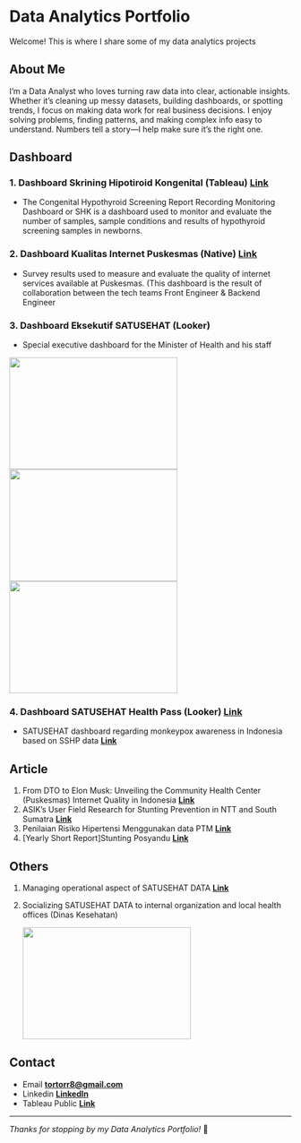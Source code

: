 # Data Analytics Portfolio

Welcome! This is where I share some of my data analytics projects

## About Me

<!--Hi, I'm **viktor** Just some random dude trying to survive in this world.
Below here is some example from my work-->
I’m a Data Analyst who loves turning raw data into clear, actionable insights. Whether it’s cleaning up messy datasets, building dashboards, or spotting trends, I focus on making data work for real business decisions.
I enjoy solving problems, finding patterns, and making complex info easy to understand. Numbers tell a story—I help make sure it’s the right one.

## Dashboard
### 1. Dashboard Skrining Hipotiroid Kongenital (Tableau) **[Link](https://satusehat.kemkes.go.id/data/dashboard/356410b6-2335-4d54-9099-aa16a51498e1)**
- The Congenital Hypothyroid Screening Report Recording Monitoring Dashboard or SHK is a dashboard used to monitor and evaluate the number of samples, sample conditions and results of hypothyroid screening samples in newborns.
### 2. Dashboard Kualitas Internet Puskesmas (Native) **[Link](https://satusehat.kemkes.go.id/data/dashboard/2698b2e4-ec08-471f-aa71-ff3d05927600)**
- Survey results used to measure and evaluate the quality of internet services available at Puskesmas. (This dashboard is the result of collaboration between the tech teams Front Engineer & Backend Engineer
### 3. Dashboard Eksekutif SATUSEHAT (Looker)
- Special executive dashboard for the Minister of Health and his staff
 <img src="https://github.com/user-attachments/assets/4f1ddc8b-45b6-43ba-b2bb-f3b8f00ff646" width="300" height="200">
 <img src="https://github.com/user-attachments/assets/dbca2012-0e5a-4780-815b-957bccee2b51" width=300 height="200">
 <img src="https://github.com/user-attachments/assets/780c6ebd-6c7f-4bf0-b7ff-18708b1a3a94" width=300 height="200">
<!--![alt text](https://github.com/tortorr/Viktor/blob/main/image/dash_eksekutif1.jpg?raw=true)-->

### 4. Dashboard SATUSEHAT Health Pass (Looker) **[Link](https://lookerstudio.google.com/reporting/1355e0b1-303c-4569-b503-a52b225de0ea)**
- SATUSEHAT dashboard regarding monkeypox awareness in Indonesia based on SSHP data **[Link](https://sshp.kemkes.go.id/)**

## Article
1. From DTO to Elon Musk: Unveiling the Community Health Center (Puskesmas) Internet Quality in Indonesia **[Link](https://medium.com/@dtokemkes/from-dto-to-elon-musk-unveiling-the-community-health-center-puskesmas-internet-quality-in-cdb506e1e38d)**
2. ASIK’s User Field Research for Stunting Prevention in NTT and South Sumatra **[Link](https://medium.com/@dtokemkes/asiks-user-field-research-for-stunting-prevention-in-ntt-and-south-sumatra-dc25fa514d75)**
3. Penilaian Risiko Hipertensi Menggunakan data PTM **[Link](https://github.com/tortorr/Portfolio/blob/main/Hipertensi%20risk%20scoring%20based%20on%20PTM%20data.md)**
4. [Yearly Short Report]Stunting Posyandu **[Link](https://github.com/tortorr/Portfolio/blob/main/%5BYearly%20Short%20Report%5D%20Stunting%20Posyandu.md)**

## Others
1. Managing operational aspect of SATUSEHAT DATA **[Link](https://satusehat.kemkes.go.id/data)**
2. Socializing SATUSEHAT DATA to internal organization and local health offices (Dinas Kesehatan)

   <img src="https://github.com/user-attachments/assets/289e8860-88d4-47c9-9bc9-6bafbeb00f6a" width="300" height="200">
   

## Contact
- Email **tortorr8@gmail.com**
- Linkedin **[LinkedIn](https://www.linkedin.com/in/viktorwibowo/)**
- Tableau Public **[Link](https://public.tableau.com/app/profile/viktor8620/vizzes)**

---
*Thanks for stopping by my Data Analytics Portfolio!* 🚀
